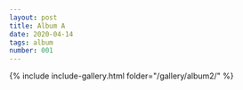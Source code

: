 ```yaml
---
layout: post
title: Album A
date: 2020-04-14
tags: album
number: 001
---
```


{% include include-gallery.html folder="/gallery/album2/" %}